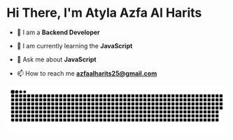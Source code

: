 # Hi There, I'm Atyla Azfa Al Harits
- 🔭 I am a **Backend Developer**

- 🌱 I am currently learning the **JavaScript**

- 💬 Ask me about **JavaScript**

- 📫 How to reach me **azfaalharits25@gmail.com**


![mishmanners snake gif](https://github.com/mishmanners/MishManners/blob/output/github-contribution-grid-snake.svg)
